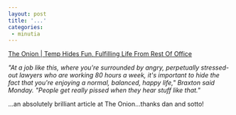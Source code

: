 ```yaml
---
layout: post
title: '...'
categories:
 - minutia
---
```


<a href="http://www.theonion.com/onion3836/temp_hides_fun.html">The Onion | Temp Hides Fun, Fulfilling Life From Rest Of Office</a>

<i>"At a job like this, where you're surrounded by angry, perpetually stressed-out lawyers who are working 80 hours a week, it's important to hide the fact that you're enjoying a normal, balanced, happy life," Braxton said Monday. "People get really pissed when they hear stuff like that."</i>

...an absolutely brilliant article at The Onion...thanks dan and sotto!

